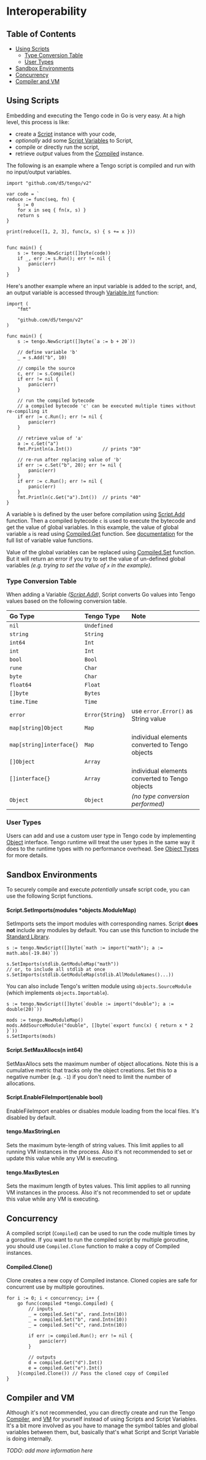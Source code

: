 # Interoperability  

## Table of Contents 

- [Using Scripts](#using-scripts)
  - [Type Conversion Table](#type-conversion-table)
  - [User Types](#user-types)
- [Sandbox Environments](#sandbox-environments)
- [Concurrency](#concurrency)
- [Compiler and VM](#compiler-and-vm)

## Using Scripts

Embedding and executing the Tengo code in Go is very easy. At a high level,
this process is like:

- create a [Script](https://godoc.org/github.com/d5/tengo#Script) instance with
your code,
- _optionally_ add some
[Script Variables](https://godoc.org/github.com/d5/tengo#Variable) to Script,
- compile or directly run the script,
- retrieve _output_ values from the
[Compiled](https://godoc.org/github.com/d5/tengo#Compiled) instance.

The following is an example where a Tengo script is compiled and run with no
input/output variables.

```golang
import "github.com/d5/tengo/v2"

var code = `
reduce := func(seq, fn) {
    s := 0
    for x in seq { fn(x, s) }
    return s
}

print(reduce([1, 2, 3], func(x, s) { s += x }))
`

func main() {
    s := tengo.NewScript([]byte(code))
    if _, err := s.Run(); err != nil {
        panic(err)
    }
}
```

Here's another example where an input variable is added to the script, and, an
output variable is accessed through
[Variable.Int](https://godoc.org/github.com/d5/tengo#Variable.Int) function:

```golang
import (
	"fmt"

	"github.com/d5/tengo/v2"
)

func main() {
	s := tengo.NewScript([]byte(`a := b + 20`))

	// define variable 'b'
	_ = s.Add("b", 10)

	// compile the source
	c, err := s.Compile()
	if err != nil {
		panic(err)
	}

	// run the compiled bytecode
	// a compiled bytecode 'c' can be executed multiple times without re-compiling it
	if err := c.Run(); err != nil {
		panic(err)
	}

	// retrieve value of 'a'
	a := c.Get("a")
	fmt.Println(a.Int())           // prints "30"
	
	// re-run after replacing value of 'b'
	if err := c.Set("b", 20); err != nil {
		panic(err)
	}
	if err := c.Run(); err != nil {
		panic(err)
	}
	fmt.Println(c.Get("a").Int())  // prints "40"
}
```

A variable `b` is defined by the user before compilation using
[Script.Add](https://godoc.org/github.com/d5/tengo#Script.Add) function. Then a
compiled bytecode `c` is used to execute the bytecode and get the value of
global variables. In this example, the value of global variable `a` is read
using [Compiled.Get](https://godoc.org/github.com/d5/tengo#Compiled.Get)
function. See
[documentation](https://godoc.org/github.com/d5/tengo#Variable) for the
full list of variable value functions.

Value of the global variables can be replaced using
[Compiled.Set](https://godoc.org/github.com/d5/tengo#Compiled.Set) function.
But it will return an error if you try to set the value of un-defined global
variables _(e.g. trying to set the value of `x` in the example)_.  

### Type Conversion Table

When adding a Variable
_([Script.Add](https://godoc.org/github.com/d5/tengo#Script.Add))_, Script
converts Go values into Tengo values based on the following conversion table.

| Go Type | Tengo Type | Note |
| :--- | :--- | :--- |
|`nil`|`Undefined`||
|`string`|`String`||
|`int64`|`Int`||
|`int`|`Int`||
|`bool`|`Bool`||
|`rune`|`Char`||
|`byte`|`Char`||
|`float64`|`Float`||
|`[]byte`|`Bytes`||
|`time.Time`|`Time`||
|`error`|`Error{String}`|use `error.Error()` as String value|
|`map[string]Object`|`Map`||
|`map[string]interface{}`|`Map`|individual elements converted to Tengo objects|
|`[]Object`|`Array`||
|`[]interface{}`|`Array`|individual elements converted to Tengo objects|
|`Object`|`Object`|_(no type conversion performed)_|


### User Types

Users can add and use a custom user type in Tengo code by implementing
[Object](https://godoc.org/github.com/d5/tengo#Object) interface. Tengo runtime
will treat the user types in the same way it does to the runtime types with no
performance overhead. See
[Object Types](https://github.com/d5/tengo/blob/master/docs/objects.md) for
more details.

## Sandbox Environments

To securely compile and execute _potentially_ unsafe script code, you can use
the following Script functions.

#### Script.SetImports(modules *objects.ModuleMap)

SetImports sets the import modules with corresponding names. Script **does not**
include any modules by default. You can use this function to include the
[Standard Library](https://github.com/d5/tengo/blob/master/docs/stdlib.md).

```golang
s := tengo.NewScript([]byte(`math := import("math"); a := math.abs(-19.84)`))

s.SetImports(stdlib.GetModuleMap("math"))
// or, to include all stdlib at once
s.SetImports(stdlib.GetModuleMap(stdlib.AllModuleNames()...))
```

You can also include Tengo's written module using `objects.SourceModule`
(which implements `objects.Importable`).

```golang
s := tengo.NewScript([]byte(`double := import("double"); a := double(20)`))

mods := tengo.NewModuleMap()
mods.AddSourceModule("double", []byte(`export func(x) { return x * 2 }`))
s.SetImports(mods)
```


#### Script.SetMaxAllocs(n int64)

SetMaxAllocs sets the maximum number of object allocations. Note this is a
cumulative metric that tracks only the object creations. Set this to a negative
number (e.g. `-1`) if you don't need to limit the number of allocations.
   
#### Script.EnableFileImport(enable bool)

EnableFileImport enables or disables module loading from the local files. It's
disabled by default. 

#### tengo.MaxStringLen

Sets the maximum byte-length of string values. This limit applies to all
running VM instances in the process. Also it's not recommended to set or update
this value while any VM is executing. 

#### tengo.MaxBytesLen

Sets the maximum length of bytes values. This limit applies to all running VM
instances in the process. Also it's not recommended to set or update this value
while any VM is executing.

## Concurrency

A compiled script (`Compiled`) can be used to run the code multiple
times by a goroutine. If you want to run the compiled script by multiple
goroutine, you should use `Compiled.Clone` function to make a copy of Compiled
instances.

#### Compiled.Clone()

Clone creates a new copy of Compiled instance. Cloned copies are safe for
concurrent use by multiple goroutines. 

```golang
for i := 0; i < concurrency; i++ {
    go func(compiled *tengo.Compiled) {
        // inputs
        _ = compiled.Set("a", rand.Intn(10))
        _ = compiled.Set("b", rand.Intn(10))
        _ = compiled.Set("c", rand.Intn(10))
        
        if err := compiled.Run(); err != nil {
            panic(err)
        }
        
        // outputs
        d = compiled.Get("d").Int()
        e = compiled.Get("e").Int()
    }(compiled.Clone()) // Pass the cloned copy of Compiled
}
``` 

## Compiler and VM

Although it's not recommended, you can directly create and run the Tengo
[Compiler](https://godoc.org/github.com/d5/tengo#Compiler), and
[VM](https://godoc.org/github.com/d5/tengo#VM) for yourself instead of using
Scripts and Script Variables. It's a bit more involved as you have to manage
the symbol tables and global variables between them, but, basically that's what
Script and Script Variable is doing internally.

_TODO: add more information here_
